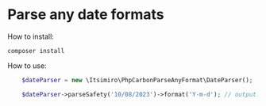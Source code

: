 # Parse any date formats


How to install:

```
composer install 
```


How to use:

```php
    $dateParser = new \Itsimiro\PhpCarbonParseAnyFormat\DateParser();

    $dateParser->parseSafety('10/08/2023')->format('Y-m-d'); // output: 2023-08-10 
```